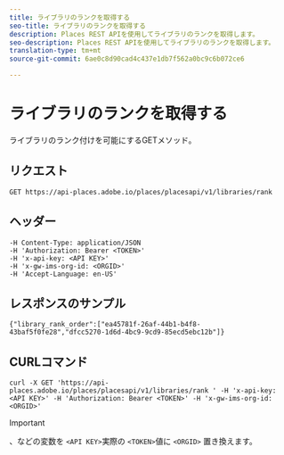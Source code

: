```yaml
---
title: ライブラリのランクを取得する
seo-title: ライブラリのランクを取得する
description: Places REST APIを使用してライブラリのランクを取得します。
seo-description: Places REST APIを使用してライブラリのランクを取得します。
translation-type: tm+mt
source-git-commit: 6ae0c8d90cad4c437e1db7f562a0bc9c6b072ce6

---
```



# ライブラリのランクを取得する

ライブラリのランク付けを可能にするGETメソッド。

## リクエスト

`GET https://api-places.adobe.io/places/placesapi/v1/libraries/rank`

## ヘッダー

```
-H Content-Type: application/JSON  
-H 'Authorization: Bearer <TOKEN>'  
-H 'x-api-key: <API KEY>'  
-H 'x-gw-ims-org-id: <ORGID>'  
-H 'Accept-Language: en-US'
```

## レスポンスのサンプル

```
{"library_rank_order":["ea45781f-26af-44b1-b4f8-43baf5f0fe28","dfcc5270-1d6d-4bc9-9cd9-85ecd5ebc12b"]}
```

## CURLコマンド

```
curl -X GET 'https://api-places.adobe.io/places/placesapi/v1/libraries/rank ' -H 'x-api-key: <API KEY>' -H 'Authorization: Bearer <TOKEN>' -H 'x-gw-ims-org-id: <ORGID>'
```

>[!IMPORTANT]
>
>、などの変数を `<API KEY>`実際の `<TOKEN>`値に `<ORGID>` 置き換えます。


